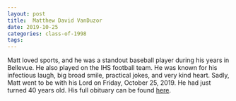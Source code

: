 ```yaml
---
layout: post
title:  Matthew David VanDuzor
date: 2019-10-25
categories: class-of-1998
tags: 
---
```

Matt loved sports, and he was a standout baseball player during his years in Bellevue. He also played on the IHS football team. He was known for his infectious laugh, big broad smile, practical jokes, and very kind heart. Sadly, Matt went to be with his Lord on Friday, October 25, 2019. He had just turned 40 years old. His full obituary can be found [here](https://tinyurl.com/ux92b7r).
